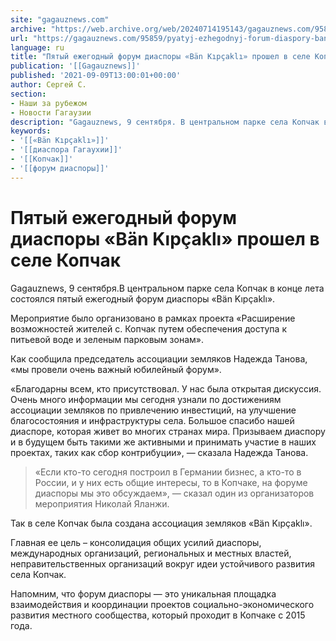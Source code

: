 ```yaml
---
site: "gagauznews.com"
archive: "https://web.archive.org/web/20240714195143/gagauznews.com/95859/pyatyj-ezhegodnyj-forum-diaspory-ban-kipcakli-proshel-v-sele-kopchak.html"
url: "https://gagauznews.com/95859/pyatyj-ezhegodnyj-forum-diaspory-ban-kipcakli-proshel-v-sele-kopchak.html"
language: ru
title: "Пятый ежегодный форум диаспоры «Bän Kıpçaklı» прошел в селе Копчак"
publication: '[[Gagauznews]]'
published: '2021-09-09T13:00:01+00:00'
author: Сергей С.
section:
- Наши за рубежом
- Новости Гагаузии
description: "Gagauznews, 9 сентября. В центральном парке села Копчак в конце лета состоялся пятый ежегодный форум диаспоры «Bän Kıpçaklı». Мероприятие было организовано в рамках проекта «Расширение возможностей жителей с. Копчак путем обеспечения доступа к питьевой воде и зеленым парковым зонам». Как сообщила председатель ассоциации земляков Надежда Танова, «мы провели очень важный юбилейный форум». «Благодарны всем, кто присутствовал. У нас была открытая дискуссия. Очень много информации мы сегодня узнали по достижениям ассоциации земляков по привлечению инвестиций, на улучшение благосостояния и инфраструктуры села. Большое спасибо нашей диаспоре, которая живет во многих странах мира. Призываем диаспору и в будущем быть такими же активными и […]"
keywords:
- '[[«Bän Kıpçaklı»]]'
- '[[диаспора Гагаухии]]'
- '[[Копчак]]'
- '[[форум диаспоры]]'
---
```


# Пятый ежегодный форум диаспоры «Bän Kıpçaklı» прошел в селе Копчак

Gagauznews, 9 сентября.В центральном парке села Копчак в конце лета состоялся пятый ежегодный форум диаспоры «Bän Kıpçaklı».

Мероприятие было организовано в рамках проекта «Расширение возможностей жителей с. Копчак путем обеспечения доступа к питьевой воде и зеленым парковым зонам».

Как сообщила председатель ассоциации земляков Надежда Танова, «мы провели очень важный юбилейный форум».

«Благодарны всем, кто присутствовал. У нас была открытая дискуссия. Очень много информации мы сегодня узнали по достижениям ассоциации земляков по привлечению инвестиций, на улучшение благосостояния и инфраструктуры села. Большое спасибо нашей диаспоре, которая живет во многих странах мира. Призываем диаспору и в будущем быть такими же активными и принимать участие в наших проектах, таких как сбор контрибуции», — сказала Надежда Танова.

> «Если кто-то сегодня построил в Германии бизнес, а кто-то в России, и у них есть общие интересы, то в Копчаке, на форуме диаспоры мы это обсуждаем», — сказал один из организаторов мероприятия Николай Яланжи.

Так в селе Копчак была создана ассоциация земляков «Bän Kıpçaklı».

Главная ее цель – консолидация общих усилий диаспоры, международных организаций, региональных и местных властей, неправительственных организаций вокруг идеи устойчивого развития села Копчак.

Напомним, что форум диаспоры — это уникальная площадка взаимодействия и координации проектов социально-экономического развития местного сообщества, который проходит в Копчаке с 2015 года.